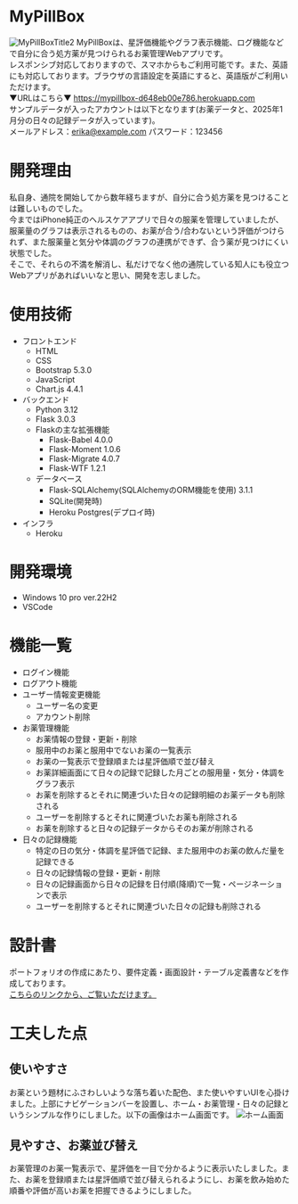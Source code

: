 # MyPillBox
![MyPillBoxTitle2](https://github.com/user-attachments/assets/801c3e25-1193-42f5-a7f2-c9a9f5f0f322)
MyPillBoxは、星評価機能やグラフ表示機能、ログ機能などで自分に合う処方薬が見つけられるお薬管理Webアプリです。<br>
レスポンシブ対応しておりますので、スマホからもご利用可能です。また、英語にも対応しております。ブラウザの言語設定を英語にすると、英語版がご利用いただけます。<br>
▼URLはこちら▼ https://mypillbox-d648eb00e786.herokuapp.com<br>
サンプルデータが入ったアカウントは以下となります(お薬データと、2025年1月分の日々の記録データが入っています)。<br>
メールアドレス：erika@example.com パスワード：123456
# 開発理由
私自身、通院を開始してから数年経ちますが、自分に合う処方薬を見つけることは難しいものでした。<br>
今まではiPhone純正のヘルスケアアプリで日々の服薬を管理していましたが、服薬量のグラフは表示されるものの、お薬が合う/合わないという評価がつけられず、また服薬量と気分や体調のグラフの連携ができず、合う薬が見つけにくい状態でした。<br>
そこで、それらの不満を解消し、私だけでなく他の通院している知人にも役立つWebアプリがあればいいなと思い、開発を志しました。
# 使用技術
- フロントエンド
  - HTML
  - CSS
  - Bootstrap 5.3.0
  - JavaScript
  - Chart.js 4.4.1
- バックエンド
  - Python 3.12
  - Flask 3.0.3
  - Flaskの主な拡張機能
    - Flask-Babel 4.0.0
    - Flask-Moment 1.0.6
    - Flask-Migrate 4.0.7
    - Flask-WTF 1.2.1
  - データベース
    - Flask-SQLAlchemy(SQLAlchemyのORM機能を使用) 3.1.1
    - SQLite(開発時)
    - Heroku Postgres(デプロイ時)
- インフラ
  - Heroku
# 開発環境
- Windows 10 pro ver.22H2
- VSCode
# 機能一覧
- ログイン機能
- ログアウト機能
- ユーザー情報変更機能
  - ユーザー名の変更
  - アカウント削除
- お薬管理機能
  - お薬情報の登録・更新・削除
  - 服用中のお薬と服用中でないお薬の一覧表示
  - お薬の一覧表示で登録順または星評価順で並び替え
  - お薬詳細画面にて日々の記録で記録した月ごとの服用量・気分・体調をグラフ表示
  - お薬を削除するとそれに関連づいた日々の記録明細のお薬データも削除される
  - ユーザーを削除するとそれに関連づいたお薬も削除される
  - お薬を削除すると日々の記録データからそのお薬が削除される
- 日々の記録機能
  - 特定の日の気分・体調を星評価で記録、また服用中のお薬の飲んだ量を記録できる
  - 日々の記録情報の登録・更新・削除
  - 日々の記録画面から日々の記録を日付順(降順)で一覧・ページネーションで表示
  - ユーザーを削除するとそれに関連づいた日々の記録も削除される
# 設計書
ポートフォリオの作成にあたり、要件定義・画面設計・テーブル定義書などを作成しております。<br/>
[こちらのリンクから、ご覧いただけます。](https://github.com/Erika0701momo/MyPillBox/tree/master/docs)
# 工夫した点
## 使いやすさ
お薬という題材にふさわしいような落ち着いた配色、また使いやすいUIを心掛けました。上部にナビゲーションバーを設置し、ホーム・お薬管理・日々の記録というシンプルな作りにしました。以下の画像はホーム画面です。
![ホーム画面](https://github.com/user-attachments/assets/9836dc56-307e-49eb-9518-512bb61535de)
## 見やすさ、お薬並び替え
お薬管理のお薬一覧表示で、星評価を一目で分かるように表示いたしました。また、お薬を登録順または星評価順で並び替えられるようにし、お薬を飲み始めた順番や評価が高いお薬を把握できるようにしました。






